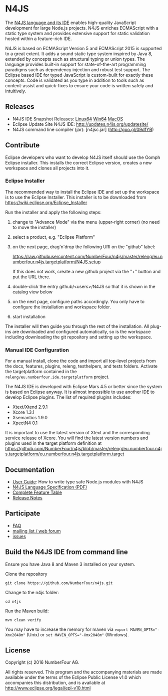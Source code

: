 # N4JS

The [N4JS language and its IDE](https://numberfour.github.io/n4js) enables high-quality JavaScript development for large Node.js projects. 
N4JS enriches ECMAScript with a static type system and provides extensive support for static validation hosted within a feature-rich IDE.

N4JS is based on ECMAScript Version 5 and ECMAScript 2015 is supported to a great extent. It adds a sound static type system inspired by Java 8, extended by concepts such as structural typing or union types. The language provides built-in support for state-of-the-art programming paradigms such as dependency injection and robust test support. The Eclipse based IDE for typed JavaScript is custom-built for exactly these concepts. Code is validated as you type in addition to tools such as content-assist and quick-fixes to ensure your code is written safely and intuitively.

## Releases

- N4JS IDE Snapshot Releases: [Linux64](http://goo.gl/qGKcm9) [Win64](http://goo.gl/2QDLfc) [MacOS](http://goo.gl/DszAu3)
- Eclipse Update Site N4JS IDE: http://updates.n4js.org/updatesite/
- N4JS command line compiler (jar): [n4jsc.jar] (http://goo.gl/09dfYB)

## Contribute

Eclipse developers who want to develop N4JS itself should use the Oomph Eclipse installer. This installs the correct Eclipse version, creates a new workspace and clones all projects into it.

### Eclipse Installer

The recommended way to install the Eclipse IDE and set up the workspace is to use the Eclipse Installer.
This installer is to be downloaded from https://wiki.eclipse.org/Eclipse_Installer

Run the installer and apply the following steps:

1. change to "Advance Mode" via the menu (upper-right corner) (no need to move the installer)
2. select a product, e.g. "Eclipse Platform"
4. on the next page, drag'n'drop the following URI on the "github" label:
 
    https://raw.githubusercontent.com/NumberFour/n4js/master/releng/eu.numberfour.n4js.targetplatform/N4JS.setup
    
   If this does not work, create a new github project via the "+" button and put the URL there.
5. double-click the entry github/&lt;users>/N4JS so that it is shown in the catalog view below
6. on the next page, configure paths accordingly. You only have to configure the installation and workspace folder.
7. start installation
 
The installer will then guide you through the rest of the installation. All plug-ins are downloaded and configured automatically, so is the workspace including downloading the git repository and setting up the workspace.

### Manual IDE Configuration

For a manual install, clone the code and import all top-level projects from the docs, features, plugins, releng, testhelpers, and tests folders. Activate the targetplatform contained in the ```releng/eu.numberfour.ide.targetplatform``` project.

The N4JS IDE is developed with Eclipse Mars 4.5 or better since the system is based on Eclipse anyway. 
It is almost impossible to use another IDE to develop Eclipse plugins. The list of required plugins includes:

- Xtext/Xtend 2.9.1
- Xcore 1.3.1 
- Xsemantics 1.9.0
- XpectN4 0.1

It is important to use the latest version of Xtext and the corresponding service release of Xcore. You will find the latest version numbers and plugins used in the target platform definition at
https://github.com/NumberFour/n4js/blob/master/releng/eu.numberfour.n4js.targetplatform/eu.numberfour.n4js.targetplatform.target

## Documentation

- [User Guide](https://numberfour.github.io/n4js/userguide/basic_user_guide.html): How to write type safe Node.js modules with N4JS
- [N4JS Language Specification (PDF)](http://...)
- [Complete Feature Table](https://numberfour.github.io/n4js/features/featuretable.html)
- [Release Notes](https://numberfour.github.io/n4js/release/releases/release_notes)

## Participate

- [FAQ](https://numberfour.github.io/n4js/faq/faq.html)
- [mailing list / web forum](http://groups.google.com/group/n4js)
- [issues](https://github.com/numberfour/n4js/issues) 

## Build the N4JS IDE from command line

Ensure you have Java 8 and Maven 3 installed on your system.

Clone the repository 
```
git clone https://github.com/NumberFour/n4js.git
```

Change to the n4js folder:
```
cd n4js
```

Run the Maven build:
```
mvn clean verify
```

You may have to increase the memory for maven via ```export MAVEN_OPTS="-Xmx2048m"``` (Unix) or ```set MAVEN_OPTS="-Xmx2048m"``` (Windows).

## License

Copyright (c) 2016 NumberFour AG.

All rights reserved. This program and the accompanying materials
are made available under the terms of the Eclipse Public License v1.0
which accompanies this distribution, and is available at
http://www.eclipse.org/legal/epl-v10.html
